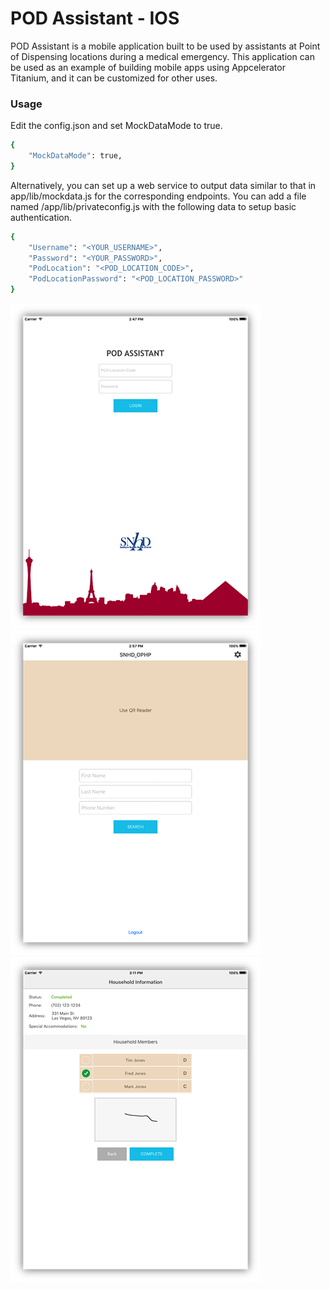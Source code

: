 # POD Assistant - IOS 

POD Assistant is a mobile application built to be used by assistants at Point of Dispensing locations during a medical emergency. This application can be used as an example of building mobile apps using Appcelerator Titanium, and it can be customized for other uses.

### Usage
Edit the config.json and set MockDataMode to true.
```sh
{
   	"MockDataMode": true,
}
```

Alternatively, you can set up a web service to output data similar to that in app/lib/mockdata.js for the corresponding endpoints. You can add a file named /app/lib/privateconfig.js with the following data to setup basic authentication. 
```sh
{
   	"Username": "<YOUR_USERNAME>",
	"Password": "<YOUR_PASSWORD>",
	"PodLocation": "<POD_LOCATION_CODE>",
	"PodLocationPassword": "<POD_LOCATION_PASSWORD>"
}
```

![Alt text](/screenshots/ipad4.png?raw=true "Login Screen")
![Alt text](/screenshots/ipad5.png?raw=true "Search Screen")
![Alt text](/screenshots/ipad6.png?raw=true "Household Screen")
